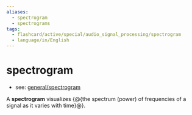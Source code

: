 ```yaml
---
aliases:
  - spectrogram
  - spectrograms
tags:
  - flashcard/active/special/audio_signal_processing/spectrogram
  - language/in/English
---
```


# spectrogram

- see: [general/spectrogram](../../general/spectrogram.md)

A __spectrogram__ visualizes {@{the spectrum \(power\) of frequencies of a signal as it varies with time}@}. <!--SR:!2025-07-16,14,290-->
